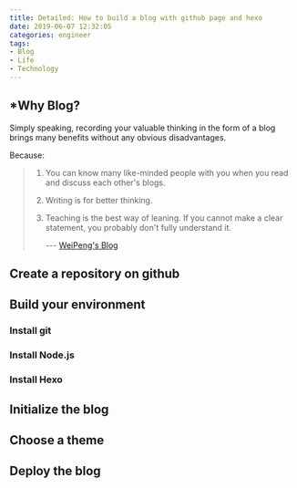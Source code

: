 ```yaml
---
title: Detailed: How to build a blog with github page and hexo
date: 2019-06-07 12:32:05
categories: engineer
tags: 
- Blog
- Life
- Technology
---
```


## *Why Blog?

Simply speaking, recording your valuable thinking in the form of a blog brings many benefits without any obvious disadvantages.  

Because: 

> 1. You can know many like-minded people with you when you read and discuss each other's blogs.
>
> 2. Writing is for better thinking.
>
> 3. Teaching is the best way of leaning. If you cannot make a clear statement, you probably don't fully understand it.
>
>    --- [WeiPeng's Blog](<http://mindhacks.cn/2009/02/15/why-you-should-start-blogging-now/>)

## Create a repository on github

## Build your environment

### Install git

### Install Node.js

### Install Hexo

## Initialize the blog

## Choose a theme

## Deploy the blog



